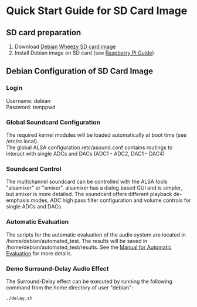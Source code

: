 # Quick Start Guide for SD Card Image 
## SD card preparation
1. Download [Debian Wheezy SD card image](https://drive.google.com/file/d/0B2goLqs_HZ3QLUpqd3NZS1FBOTQ/view?usp=sharing)
2. Install Debian image on SD card (see [Raspberry Pi Guide](https://www.raspberrypi.org/documentation/installation/installing-images/README.md))

## Debian Configuration of SD Card Image
### Login 
Username: debian <br>
Password: temppwd

### Global Soundcard Configuration
The required kernel modules will be loaded automatically at boot time (see /etc/rc.local).<br>
The global ALSA configuration /etc/asound.conf contains routings to interact with single ADCs and DACs (ADC1 - ADC2, DAC1 - DAC4)

### Soundcard Control
The multichannel soundcard can be controlled with the ALSA tools "alsamixer" or "amixer".
alsamixer has a dialog based GUI and is simpler, but amixer is more detailed.
The soundcard offers different playback de-emphasis modes, ADC high pass filter configuration and volume controls for single ADCs and DACs.

### Automatic Evaluation
The scripts for the automatic evaluation of the audio system are located in /home/debian/automated_test.
The results will be saved in /home/debian/automated_test/results.
See the [Manual for Automatic Evaluation](https://github.com/ctag-fh-kiel/ctag-face-2-4/blob/master/docs/Automatic_Evaluation_Manual.md) for more details.

### Demo Surround-Delay Audio Effect
The Surround-Delay effect can be executed by running the following command from the home directory of user "debian":
```bash
./delay.sh
```
